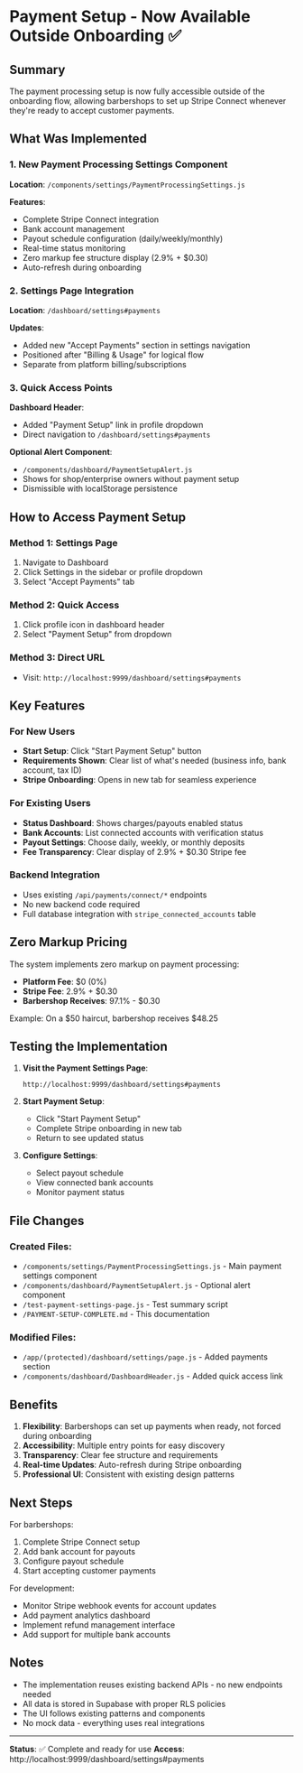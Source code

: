 # Payment Setup - Now Available Outside Onboarding ✅

## Summary
The payment processing setup is now fully accessible outside of the onboarding flow, allowing barbershops to set up Stripe Connect whenever they're ready to accept customer payments.

## What Was Implemented

### 1. New Payment Processing Settings Component
**Location**: `/components/settings/PaymentProcessingSettings.js`

**Features**:
- Complete Stripe Connect integration
- Bank account management
- Payout schedule configuration (daily/weekly/monthly)
- Real-time status monitoring
- Zero markup fee structure display (2.9% + $0.30)
- Auto-refresh during onboarding

### 2. Settings Page Integration
**Location**: `/dashboard/settings#payments`

**Updates**:
- Added new "Accept Payments" section in settings navigation
- Positioned after "Billing & Usage" for logical flow
- Separate from platform billing/subscriptions

### 3. Quick Access Points
**Dashboard Header**: 
- Added "Payment Setup" link in profile dropdown
- Direct navigation to `/dashboard/settings#payments`

**Optional Alert Component**: 
- `/components/dashboard/PaymentSetupAlert.js`
- Shows for shop/enterprise owners without payment setup
- Dismissible with localStorage persistence

## How to Access Payment Setup

### Method 1: Settings Page
1. Navigate to Dashboard
2. Click Settings in the sidebar or profile dropdown
3. Select "Accept Payments" tab

### Method 2: Quick Access
1. Click profile icon in dashboard header
2. Select "Payment Setup" from dropdown

### Method 3: Direct URL
- Visit: `http://localhost:9999/dashboard/settings#payments`

## Key Features

### For New Users
- **Start Setup**: Click "Start Payment Setup" button
- **Requirements Shown**: Clear list of what's needed (business info, bank account, tax ID)
- **Stripe Onboarding**: Opens in new tab for seamless experience

### For Existing Users
- **Status Dashboard**: Shows charges/payouts enabled status
- **Bank Accounts**: List connected accounts with verification status
- **Payout Settings**: Choose daily, weekly, or monthly deposits
- **Fee Transparency**: Clear display of 2.9% + $0.30 Stripe fee

### Backend Integration
- Uses existing `/api/payments/connect/*` endpoints
- No new backend code required
- Full database integration with `stripe_connected_accounts` table

## Zero Markup Pricing

The system implements zero markup on payment processing:
- **Platform Fee**: $0 (0%)
- **Stripe Fee**: 2.9% + $0.30
- **Barbershop Receives**: 97.1% - $0.30

Example: On a $50 haircut, barbershop receives $48.25

## Testing the Implementation

1. **Visit the Payment Settings Page**:
   ```
   http://localhost:9999/dashboard/settings#payments
   ```

2. **Start Payment Setup**:
   - Click "Start Payment Setup"
   - Complete Stripe onboarding in new tab
   - Return to see updated status

3. **Configure Settings**:
   - Select payout schedule
   - View connected bank accounts
   - Monitor payment status

## File Changes

### Created Files:
- `/components/settings/PaymentProcessingSettings.js` - Main payment settings component
- `/components/dashboard/PaymentSetupAlert.js` - Optional alert component
- `/test-payment-settings-page.js` - Test summary script
- `/PAYMENT-SETUP-COMPLETE.md` - This documentation

### Modified Files:
- `/app/(protected)/dashboard/settings/page.js` - Added payments section
- `/components/dashboard/DashboardHeader.js` - Added quick access link

## Benefits

1. **Flexibility**: Barbershops can set up payments when ready, not forced during onboarding
2. **Accessibility**: Multiple entry points for easy discovery
3. **Transparency**: Clear fee structure and requirements
4. **Real-time Updates**: Auto-refresh during Stripe onboarding
5. **Professional UI**: Consistent with existing design patterns

## Next Steps

For barbershops:
1. Complete Stripe Connect setup
2. Add bank account for payouts
3. Configure payout schedule
4. Start accepting customer payments

For development:
- Monitor Stripe webhook events for account updates
- Add payment analytics dashboard
- Implement refund management interface
- Add support for multiple bank accounts

## Notes

- The implementation reuses existing backend APIs - no new endpoints needed
- All data is stored in Supabase with proper RLS policies
- The UI follows existing patterns and components
- No mock data - everything uses real integrations

---

**Status**: ✅ Complete and ready for use
**Access**: http://localhost:9999/dashboard/settings#payments